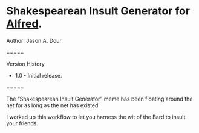 Shakespearean Insult Generator for [Alfred](http://www.alfredapp.com/).
=====

Author: Jason A. Dour

=====

Version History

- 1.0 - Initial release.

=====

The “Shakespearean Insult Generator” meme has been floating around the net for as long as the net has existed.

I worked up this workflow to let you harness the wit of the Bard to insult your friends.
